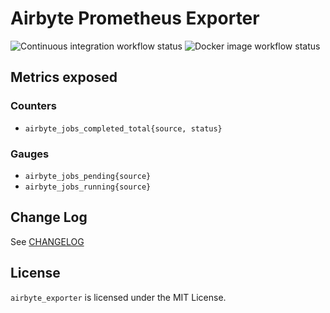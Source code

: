 # Airbyte Prometheus Exporter

<img src="https://github.com/virtualtam/airbyte_exporter/actions/workflows/ci.yaml/badge.svg?branch=main" alt="Continuous integration workflow status">
<img src="https://github.com/virtualtam/airbyte_exporter/actions/workflows/docker.yaml/badge.svg?branch=main" alt="Docker image workflow status">

## Metrics exposed
### Counters
- `airbyte_jobs_completed_total{source, status}`

### Gauges
- `airbyte_jobs_pending{source}`
- `airbyte_jobs_running{source}`

## Change Log
See [CHANGELOG](./CHANGELOG.md)

## License
`airbyte_exporter` is licensed under the MIT License.
